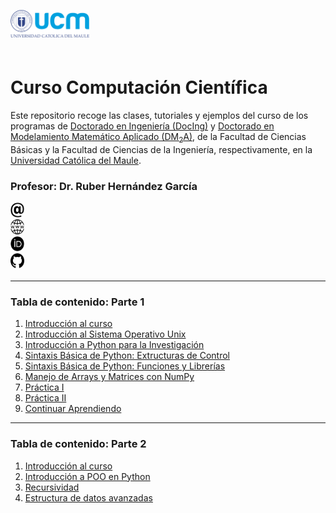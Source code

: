 <img align="left" src="img/logo-ucm.png" width="25%"> <br><br><br><br>

# Curso Computación Científica

Este repositorio recoge las clases, tutoriales y ejemplos del curso de los programas de [Doctorado en Ingeniería (DocIng)](http://www.docing.ucm.cl/index.html) y 
[Doctorado en Modelamiento Matemático Aplicado (DM<sub>2</sub>A)](http://vrip.ucm.cl/doctorado-en-modelamiento-matematico-aplicado/), de la Facultad de Ciencias Básicas y la Facultad de Ciencias de la Ingeniería, respectivamente,
en la [Universidad Católica del Maule](www.ucm.cl).

### Profesor: Dr. Ruber Hernández García

<div style="overflow: hidden; display: inline-block;">
    <div style="display: inline-block; max-width: 20%; max-height: 20%;">
      <a href="mailto:rhernandez@ucm.cl">
        <img src="img/email.webp" alt="email" height="24px" width="24px">
      </a>
        <a href="www.ruberhg.com">
        <img src="img/website-icon.jpeg" alt="website" height="24px" width="24px">
      </a>
        <a href="https://orcid.org/0000-0002-9311-1193">
        <img src="img/orcid.png" alt="orcid" height="24px" width="24px">
      </a>
        <a href="https://github.com/ruberhg" rel="nofollow noreferrer">
        <img src="img/github.png" alt="github" height="24px" width="24px">
      </a>
    </div>
</div>

----

### Tabla de contenido: Parte 1

1. [Introducción al curso](CC1.00_Intro.ipynb)
2. [Introducción al Sistema Operativo Unix](CC1.01_Intro_Unix.ipynb)
3. [Introducción a Python para la Investigación](CC1.02_Intro_Python.ipynb)
4. [Sintaxis Básica de Python: Extructuras de Control](CC1.03_Sintaxis_basica-II-Estructuras-control.ipynb)
5. [Sintaxis Básica de Python: Funciones y Librerías](CC1.04_Sintaxis_basica-III-Funciones-Librerias.ipynb)
6. [Manejo de Arrays y Matrices con NumPy](CC1.05_Arreglo-Matrices_NumPy.ipynb)
7. [Práctica I](CC1.06_Sesion_Practica-I.ipynb)
8. [Práctica II](CC1.07_Sesion_Practica-II.ipynb)
9. [Continuar Aprendiendo](CC1.08_Continuar_aprendiendo.ipynb)

----

### Tabla de contenido: Parte 2

1. [Introducción al curso](CC2.00_Intro.ipynb)
2. [Introducción a POO en Python](CC2.01_Intro-POO.ipynb)
3. [Recursividad](CC2.02_Recursividad.ipynb)
4. [Estructura de datos avanzadas](CC2.03_Estructura-Datos.pptx)

